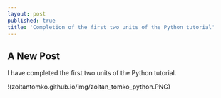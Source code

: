 ```yaml
---
layout: post
published: true
title: 'Completion of the first two units of the Python tutorial'
---
```

## A New Post

I have completed the first two units of the Python tutorial.

!(zoltantomko.github.io/img/zoltan_tomko_python.PNG)
